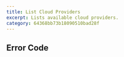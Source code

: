 ```yaml
---
title: List Cloud Providers
excerpt: Lists available cloud providers.
category: 64368bb73b18090510bad28f
---
```


## Error Code
